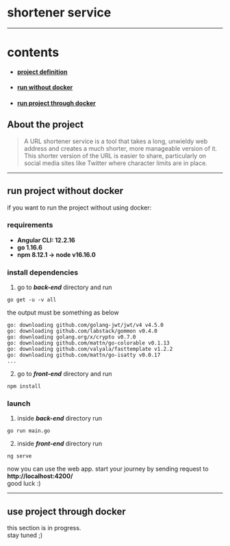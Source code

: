 # shortener service #
 - - - -
 # contents #
 * #### [project definition](#about-the-project)
 * #### [run without docker](#run_project_without_docker)
 * #### [run project through docker](#run_project_through_docker)
## About the project ##
> A URL shortener service is a tool that takes a long, unwieldy web address and creates a much shorter, more manageable version of it. This shorter version of the URL is easier to share, particularly on social media sites like Twitter where character limits are in place.
- - - -
## run project without docker ##
if you want to run the project without using docker:
### requirements ###
* __Angular CLI: 12.2.16__  
* __go 1.16.6__
* __npm 8.12.1 &rarr; node v16.16.0__
### install dependencies ###
1. go to ___back-end___ directory and run
```
go get -u -v all
```
the output must be something as below
```
go: downloading github.com/golang-jwt/jwt/v4 v4.5.0
go: downloading github.com/labstack/gommon v0.4.0
go: downloading golang.org/x/crypto v0.7.0
go: downloading github.com/mattn/go-colorable v0.1.13
go: downloading github.com/valyala/fasttemplate v1.2.2
go: downloading github.com/mattn/go-isatty v0.0.17
...
```
2. go to ___front-end___ directory and run
```
npm install
```
### launch ###

1. inside ___back-end___ directory run
```
go run main.go
```
2. inside ___front-end___ directory run
```
ng serve
```
now you can use the web app. start your journey by sending request to __http://localhost:4200/__  
good luck :)
- - - -
## use project through docker ##
this section is in progress.  
stay tuned ;)